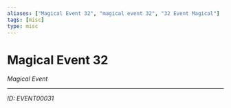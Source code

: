 ```yaml
---
aliases: ["Magical Event 32", "magical event 32", "32 Event Magical"]
tags: [misc]
type: misc
---
```


# Magical Event 32

*Magical Event*

---
*ID: EVENT00031*